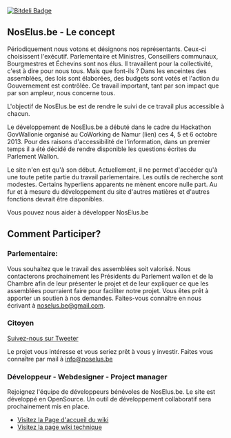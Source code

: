 [![Bitdeli Badge](https://d2weczhvl823v0.cloudfront.net/noselusbe/noselusbe-wiki/trend.png)](https://bitdeli.com/free "Bitdeli Badge")

## NosElus.be -  Le concept

Périodiquement nous votons et désignons nos représentants. Ceux-ci choisissent l'exécutif. Parlementaire et Ministres, Conseillers communaux, Bourgmestres et Échevins sont nos élus. Il travaillent pour la collectivité, c'est à dire pour nous tous. Mais que font-ils ? Dans les enceintes des assemblées, des lois sont élaborées, des budgets sont votés et l'action du Gouvernement est contrôlée. Ce travail important, tant par son impact que par son ampleur, nous concerne tous.

L'objectif de NosElus.be est de rendre le suivi de ce travail plus accessible à chacun.

Le développement de NosElus.be a débuté dans le cadre du Hackathon GovWallonie organisé au CoWorking de Namur (lien) ces 4, 5 et 6 octobre 2013. Pour des raisons d'accessibilité de l'information, dans un premier temps il a été décidé de rendre disponible les questions écrites du Parlement Wallon.

Le site n'en est qu'à son début. Actuellement, il ne permet d'accéder qu'à une toute petite partie du travail parlementaire. Les outils de recherche sont modestes. Certains hyperliens apparents ne mènent encore nulle part. Au fur et à mesure du développement du site d'autres matières et d'autres fonctions devrait être disponibles.

Vous pouvez nous aider à développer NosElus.be

## Comment Participer?

### Parlementaire:

Vous souhaitez que le travail des assemblées soit valorisé. Nous contacterons prochainement les Présidents du Parlement wallon et de la Chambre afin de leur présenter le projet et de leur expliquer ce que les assemblées pourraient faire pour faciliter notre projet. Vous êtes prêt à apporter un soutien à nos demandes. Faites-vous connaître en nous écrivant à noselus.be@gmail.com.

### Citoyen

[Suivez-nous sur Tweeter](http://twitter.com/noselusbe)

Le projet vous intéresse et vous seriez prêt à vous y investir. Faites vous connaître par mail à [info@noselus.be](mailto:info@noselus.be)

### Développeur - Webdesigner - Project manager

Rejoignez l'équipe de développeurs bénévoles de NosElus.be. Le site est développé en OpenSource. Un outil de développement collaboratif sera prochainement mis en place.

* [Visitez la Page d'accueil du wiki](https://github.com/noselusbe/noselusbe-wiki/wiki)
* [Visitez la page wiki technique](https://github.com/noselusbe/noselusbe-wiki/wiki/code-home)